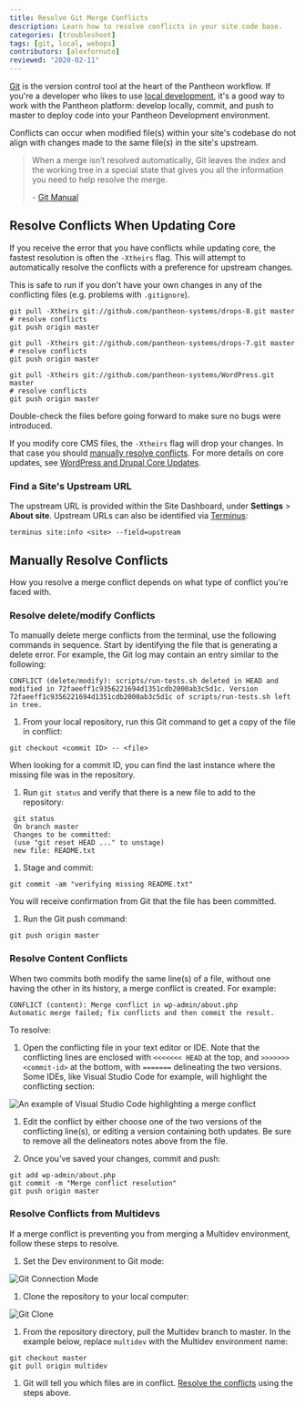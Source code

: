 ```yaml
---
title: Resolve Git Merge Conflicts
description: Learn how to resolve conflicts in your site code base. 
categories: [troubleshoot]
tags: [git, local, webops]
contributors: [alexfornuto]
reviewed: "2020-02-11"
---
```

[Git](https://git-scm.com/) is the version control tool at the heart of the Pantheon workflow. If you're a developer who likes to use [local development](), it's a good way to work with the Pantheon platform: develop locally, commit, and push to master to deploy code into your Pantheon Development environment.

Conflicts can occur when modified file(s) within your site's codebase do not align with changes made to the same file(s) in the site's upstream.

> When a merge isn’t resolved automatically, Git leaves the index and the working tree in a special state that gives you all the information you need to help resolve the merge.
>
> \- [Git Manual](https://www.kernel.org/pub/software/scm/git/docs/)

## Resolve Conflicts When Updating Core

If you receive the error that you have conflicts while updating core, the fastest resolution is often the `-Xtheirs` flag. This will attempt to automatically resolve the conflicts with a preference for upstream changes.

This is safe to run if you don't have your own changes in any of the conflicting files (e.g. problems with `.gitignore`).

<TabList>

<Tab title="Drupal 8" id="d8" active={true}>

  ```bash{promptUser: user}
  git pull -Xtheirs git://github.com/pantheon-systems/drops-8.git master
  # resolve conflicts
  git push origin master
  ```

</Tab>

<Tab title="Drupal 7" id="d7">

  ```bash{promptUser: user}
  git pull -Xtheirs git://github.com/pantheon-systems/drops-7.git master
  # resolve conflicts
  git push origin master
  ```

</Tab>

<Tab title="WordPress" id="wp">

  ```bash{promptUser: user}
  git pull -Xtheirs git://github.com/pantheon-systems/WordPress.git master
  # resolve conflicts
  git push origin master
  ```

</Tab>

</TabList>

Double-check the files before going forward to make sure no bugs were introduced.

If you modify core CMS files, the `-Xtheirs` flag will drop your changes. In that case you should [manually resolve conflicts](#manually-resolve-conflicts). For more details on core updates, see [WordPress and Drupal Core Updates](/core-updates).

### Find a Site's Upstream URL

The upstream URL is provided within the Site Dashboard, under **<span class="glyphicons glyphicons-cogwheel"></span> Settings** > **About site**. Upstream URLs can also be identified via [Terminus](/terminus):

```bash{promptUser: user}
terminus site:info <site> --field=upstream
```

## Manually Resolve Conflicts

How you resolve a merge conflict depends on what type of conflict you're faced with.

### Resolve delete/modify Conflicts

To manually delete merge conflicts from the terminal, use the following commands in sequence. Start by identifying the file that is generating a delete error.
For example, the Git log may contain an entry similar to the following:

```git
CONFLICT (delete/modify): scripts/run-tests.sh deleted in HEAD and modified in 72faeeff1c9356221694d1351cdb2000ab3c5d1c. Version 72faeeff1c9356221694d1351cdb2000ab3c5d1c of scripts/run-tests.sh left in tree.
```

1. From your local repository, run this Git command to get a copy of the file in conflict:

  ```bash{promptUser: user}
  git checkout <commit ID> -- <file>
  ```

  <Alert title="Note" type="info">

  When looking for a commit ID, you can find the last instance where the missing file was in the repository.

  </Alert>

1. Run `git status` and verify that there is a new file to add to the repository:

 ```bash{outputLines:2-5}
  git status
  On branch master
  Changes to be committed:
  (use "git reset HEAD ..." to unstage)
  new file: README.txt
  ```

1. Stage and commit:

 ```bash{promptUser: user}
 git commit -am "verifying missing README.txt"
 ```

 You will receive confirmation from Git that the file has been committed.

1. Run the Git push command:

 ```bash{promptUser: user}
 git push origin master
 ```

### Resolve Content Conflicts

When two commits both modify the same line(s) of a file, without one having the other in its history, a merge conflict is created. For example:

```none
CONFLICT (content): Merge conflict in wp-admin/about.php
Automatic merge failed; fix conflicts and then commit the result.
```

To resolve:

1. Open the conflicting file in your text editor or IDE. Note that the conflicting lines are enclosed with `<<<<<<< HEAD` at the top, and `>>>>>>> <commit-id>` at the bottom, with `=======` delineating the two versions. Some IDEs, like Visual Studio Code for example, will highlight the conflicting section:

  ![An example of Visual Studio Code highlighting a merge conflict](../images/vscode-merge-conflict.png)

1. Edit the conflict by either choose one of the two versions of the conflicting line(s), or editing a version containing both updates. Be sure to remove all the delineators notes above from the file.

1. Once you've saved your changes, commit and push:

  ```bash{promptUser: user}
  git add wp-admin/about.php
  git commit -m "Merge conflict resolution"
  git push origin master
  ```

### Resolve Conflicts from Multidevs

If a merge conflict is preventing you from merging a Multidev environment, follow these steps to resolve.

1. Set the Dev environment to Git mode:

  ![Git Connection Mode](../images/dashboard/connection-mode-git.png)

1. Clone the repository to your local computer:

  ![Git Clone](../images/dashboard/git-string.png)

1. From the repository directory, pull the Multidev branch to master. In the example below, replace `multidev` with the Multidev environment name:

  ```bash{promptUser: user}
  git checkout master
  git pull origin multidev
  ```

1. Git will tell you which files are in conflict. [Resolve the conflicts](#manually-resolve-conflicts) using the steps above.
